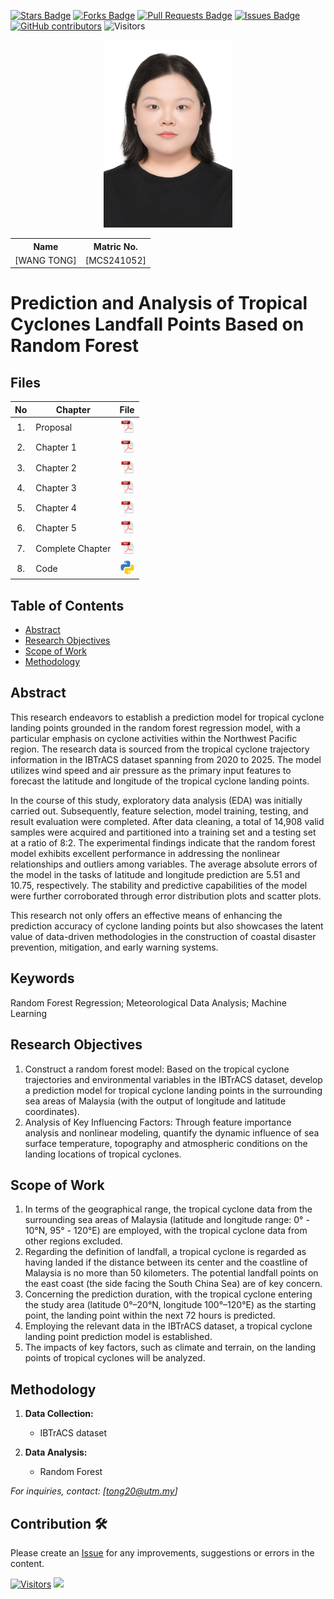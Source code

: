 <a href="https://github.com/drshahizan/research-design/stargazers"><img src="https://img.shields.io/github/stars/drshahizan/research-design" alt="Stars Badge"/></a>
<a href="https://github.com/drshahizan/research-design/network/members"><img src="https://img.shields.io/github/forks/drshahizan/research-design" alt="Forks Badge"/></a>
<a href="https://github.com/drshahizan/research-design/pulls"><img src="https://img.shields.io/github/issues-pr/drshahizan/research-design" alt="Pull Requests Badge"/></a>
<a href="https://github.com/drshahizan/research-design"><img src="https://img.shields.io/github/issues/drshahizan/research-design" alt="Issues Badge"/></a>
<a href="https://github.com/drshahizan/research-design/graphs/contributors"><img alt="GitHub contributors" src="https://img.shields.io/github/contributors/drshahizan/research-design?color=2b9348"></a>
![Visitors](https://api.visitorbadge.io/api/visitors?path=https%3A%2F%2Fgithub.com%2Fdrshahizan%2BDM&labelColor=%23d9e3f0&countColor=%23697689&style=flat)

<p align="center">
  <img height="300px" src="img/person_icon.jpg" alt="Profile Image">
</p>

<table align="center">
  <tr>
    <th>Name</th>
    <th>Matric No.</th>
  </tr>
  <tr>
    <td>[WANG TONG]</td>
    <td>[MCS241052]</td>
  </tr>
</table>

# Prediction and Analysis of Tropical Cyclones Landfall Points Based on Random Forest

## Files

| No  | Chapter     |                                                 File |
| :-: | ---------- | :---------------------------------------------------------------------------------------------------: |
|  1.  | Proposal | <a href="proposal/Proposal-tong920.pdf"><img src="img/pdf.svg" width="24px" height="24px"></a> |
|  2.  | Chapter 1 | <a href="c1/Chapter1-WANG TONG.pdf"><img src="img/pdf.svg" width="24px" height="24px"></a> |
|  3.  | Chapter 2 | <a href="c2/Chapter 2-WANG TONG-MCS241052.pdf"><img src="img/pdf.svg" width="24px" height="24px"></a> |
|  4.  | Chapter 3 | <a href="c3/Chapter 3-WANGTONG-MCS241052.pdf"><img src="img/pdf.svg" width="24px" height="24px"></a> |
|  5.  | Chapter 4 | <a href="c4/Chapter 4-WANGTONG-MCS241052.pdf"><img src="img/pdf.svg" width="24px" height="24px"></a> |
|  6.  | Chapter 5 | <a href="c5/Chapter 5-WANGTONG-MCS241052.pdf"><img src="img/pdf.svg" width="24px" height="24px"></a> |
|  7.  | Complete Chapter | <a href="all/Thesis—WANG TONG—MCS241052.pdf"><img src="img/pdf.svg" width="24px" height="24px"></a> |
|  8.  | Code | <a href="code/All.ipynb"><img src="img/python_icon.png" width="24px" height="24px"></a> |


## Table of Contents
- [Abstract](#abstract)
- [Research Objectives](#research-objectives)
- [Scope of Work](#scope-of-work)
- [Methodology](#methodology)

## Abstract

This research endeavors to establish a prediction model for tropical cyclone landing points grounded in the random forest regression model, with a particular emphasis on cyclone activities within the Northwest Pacific region. The research data is sourced from the tropical cyclone trajectory information in the IBTrACS dataset spanning from 2020 to 2025. The model utilizes wind speed and air pressure as the primary input features to forecast the latitude and longitude of the tropical cyclone landing points.

In the course of this study, exploratory data analysis (EDA) was initially carried out. Subsequently, feature selection, model training, testing, and result evaluation were completed. After data cleaning, a total of 14,908 valid samples were acquired and partitioned into a training set and a testing set at a ratio of 8:2. The experimental findings indicate that the random forest model exhibits excellent performance in addressing the nonlinear relationships and outliers among variables. The average absolute errors of the model in the tasks of latitude and longitude prediction are 5.51 and 10.75, respectively. The stability and predictive capabilities of the model were further corroborated through error distribution plots and scatter plots.

This research not only offers an effective means of enhancing the prediction accuracy of cyclone landing points but also showcases the latent value of data-driven methodologies in the construction of coastal disaster prevention, mitigation, and early warning systems.

## Keywords

Random Forest Regression; Meteorological Data Analysis; Machine Learning

## Research Objectives

1. Construct a random forest model: Based on the tropical cyclone trajectories and environmental variables in the IBTrACS dataset, develop a prediction model for tropical cyclone landing points in the surrounding sea areas of Malaysia (with the output of longitude and latitude coordinates).
2. Analysis of Key Influencing Factors: Through feature importance analysis and nonlinear modeling, quantify the dynamic influence of sea surface temperature, topography and atmospheric conditions on the landing locations of tropical cyclones.

## Scope of Work
1. In terms of the geographical range, the tropical cyclone data from the surrounding sea areas of Malaysia (latitude and longitude range: 0° - 10°N, 95° - 120°E) are employed, with the tropical cyclone data from other regions excluded.
2.  Regarding the definition of landfall, a tropical cyclone is regarded as having landed if the distance between its center and the coastline of Malaysia is no more than 50 kilometers. The potential landfall points on the east coast (the side facing the South China Sea) are of key concern.
3. Concerning the prediction duration, with the tropical cyclone entering the study area (latitude 0°–20°N, longitude 100°–120°E) as the starting point, the landing point within the next 72 hours is predicted.
4. Employing the relevant data in the IBTrACS dataset, a tropical cyclone landing point prediction model is established.
5. The impacts of key factors, such as climate and terrain, on the landing points of tropical cyclones will be analyzed.

## Methodology

1. **Data Collection:**
   - IBTrACS dataset

2. **Data Analysis:**
   - Random Forest


*For inquiries, contact: [tong20@utm.my]*

 




## Contribution 🛠️
Please create an [Issue](https://github.com/drshahizan/research-design/issues) for any improvements, suggestions or errors in the content.

[![Visitors](https://api.visitorbadge.io/api/visitors?path=https%3A%2F%2Fgithub.com%2Fdrshahizan&labelColor=%23697689&countColor=%23555555&style=plastic)](https://visitorbadge.io/status?path=https%3A%2F%2Fgithub.com%2Fdrshahizan)
![](https://hit.yhype.me/github/profile?user_id=81284918)

